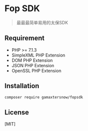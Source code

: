 # Fop SDK

> 最最最简单易用的太保SDK

## Requirement

- PHP >= 7.1.3
- SimpleXML PHP Extension
- DOM PHP Extension
- JSON PHP Extension
- OpenSSL PHP Extension

## Installation

```bash
composer require gamaxtersnow/fopsdk
```

## License

[MIT]
